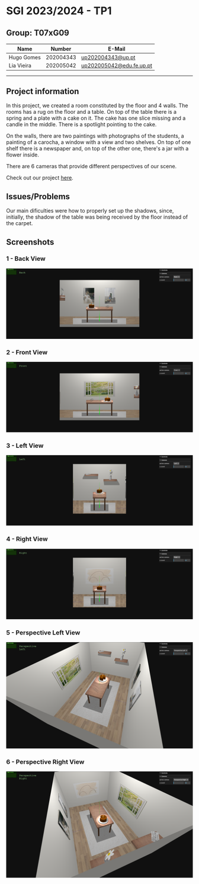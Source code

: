 # SGI 2023/2024 - TP1

## Group: T07xG09

| Name             | Number    | E-Mail             |
| ---------------- | --------- | ------------------ |
| Hugo Gomes       | 202004343 | up202004343@up.pt  |
| Lia Vieira       | 202005042 | up202005042@edu.fe.up.pt  |

----
## Project information

In this project, we created a room constituted by the floor and 4 walls. The rooms has a rug on the floor and a table. On top of the table there is a spring and a plate with a cake on it. The cake has one slice missing and a candle in the middle. There is a spotlight pointing to the cake.

On the walls, there are two paintings with photographs of the students, a painting of a carocha, a window with a view and two shelves. On top of one shelf there is a newspaper and, on top of the other one, there's a jar with a flower inside.

There are 6 cameras that provide different perspectives of our scene.


  Check out our project [here](https://git.fe.up.pt/sgi-meic/sgi-2023-2024/t07/sgi-t07-g09/-/blob/main/tp1/main.js?ref_type=heads).


## Issues/Problems

Our main dificulties were how to properly set up the shadows, since, initially, the shadow of the table was being received by the floor instead of the carpet.

## Screenshots

### 1 - Back View
![Alt text](images/Back.png)

### 2 - Front View
![Alt text](images/Front.png)

### 3 - Left View
![Alt text](images/Left.png)

### 4 - Right View
![Alt text](images/Right.png)

### 5 - Perspective Left View
![Alt text](images/PerspectiveLeft.png)

### 6 - Perspective Right View
![Alt text](images/PerspectiveRight.png)



